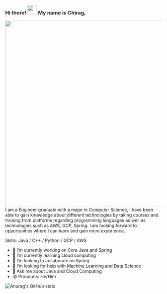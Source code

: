 ### Hi there! <img src="https://raw.githubusercontent.com/MartinHeinz/MartinHeinz/master/wave.gif" width="30px"> My name is Chirag,
<img src="https://imgur.com/gcytT6S.png" width="600px">
I am a Engineer graduate with a major in Computer Science, I have been able to gain knowledge about different technologies by taking courses and training from platforms regarding programming languages as well as technologies such as AWS, GCP, Spring. I am looking forward to opportunities where I can learn and gain more experience.

Skills: Java / C++ / Python / GCP / AWS
- 🔭 I’m currently working on Core Java and Spring
- 🌱 I’m currently learning cloud computing
- 👯 I’m looking to collaborate on Spring
- 🤔 I’m looking for help with Machine Learning and Data Science
- 💬 Ask me about Java and Cloud Computing
- 😄 Pronouns: He/Him

![Anurag's GitHub stats](https://github-readme-stats.vercel.app/api?username=Chirag-Reshi&show_icons=true&theme=radical)
